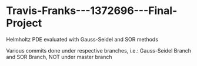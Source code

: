 # Travis-Franks---1372696---Final-Project
Helmholtz PDE evaluated with Gauss-Seidel and SOR methods

Various commits done under respective branches, i.e.: Gauss-Seidel Branch and SOR Branch, NOT under master branch
